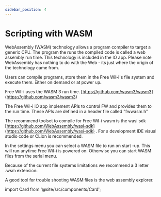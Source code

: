 ```yaml
---
sidebar_position: 4
---
```


# Scripting with WASM

WebAssembly (WASM)  technology allows a program compiler to target a generic CPU. The program the runs the compiled code is called a web assembly run time.  This technology is included in the IO app.  Please note WebAssembly has nothing to do with the Web - its just where the origin of the technology came from.

Users can compile programs, store them in the Free Wil-i's file system and execute them. Either on demand or at power up.

Free Wil-i uses the WASM 3 run time. [https://github.com/wasm3/wasm3](https://github.com/wasm3/wasm3)

The Free Wil-i IO app implement APIs to control FW and provides them to the run time. These APIs are defined in a header file called "fwwasm.h"

The recommend toolset to compile for Free Wil-i wasm is the wasi sdk [https://github.com/WebAssembly/wasi-sdk](https://github.com/WebAssembly/wasi-sdk) . For a development IDE visual studio code or CLion is recommended.

In the settings menu you can select a WASM file to run on start -up. This will run anytime Free Wil-i is powered on. Otherwise you can start WASM files from the serial menu.

Because of the current file systems limitations we recommend a 3 letter .wsm extension.

A good tool for trouble shooting WASM files is the web assembly explorer.

import Card from '@site/src/components/Card';

<Card 
  title="WebAssembly Code Explorer"
  description=""
  link="https://wasdk.github.io/wasmcodeexplorer/" 
  imageUrl=""
/>
